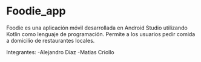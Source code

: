 # Foodie_app
Foodie es una aplicación móvil desarrollada en Android Studio utilizando Kotlin como lenguaje de programación. Permite a los usuarios pedir comida a domicilio de restaurantes locales.

Integrantes:
-Alejandro Díaz
-Matias Criollo
